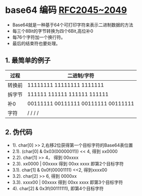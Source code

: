 # base64 编码 [RFC2045~2049](https://www.rfc-editor.org/info/rfc2045)

- Base64就是一种基于64个可打印字符来表示二进制数据的方法
- 每三个8Bit的字节转换为四个6Bit,高位补0
- 每76个字符加一个换行符。
- 最后的结束符也要处理。

## 1. 最简单的例子

| 过程  | 二进制/字符                       |
|-------|-----------------------------------|
|转换前 |11111111 11111111 1111111          |
|拆字节 |111111 111111 111111 111111        |
|补0    |00111111 00111111 00111111 00111111|
|字符   |   /        /        /        /    |

## 2. 伪代码

- 1). char[0] >> 2,右移2位获得第一个目标字符的Base64表位置
- 2.1). (char[0] & 0x03(00000011)) << 4, 得到 xx0000
- 2.2). char[1] >> 4， 得到 00xxxx
- 2.3). xx0000 | 00xxxx 得到 00xx xxxx 即第2个目标字符
- 3.1). char[1] & 0x0f(00001111) <<2, 得到xxxx00
- 3.2). char[2] >> 6, 得到 0000xx
- 3.3). xxxx00 | 00xxxx 得到 00xx xxxx 即第3个目标字符
- 4). char[2] & 0x3f(00111111), 即第4个目标字符

